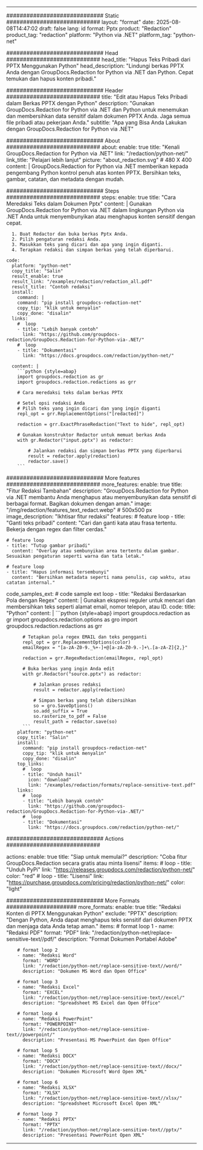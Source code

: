 
---
############################# Static ############################
layout: "format"
date:  2025-08-08T14:47:02
draft: false
lang: id
format: Pptx
product: "Redaction"
product_tag: "redaction"
platform: "Python via .NET"
platform_tag: "python-net"

############################# Head ############################
head_title: "Hapus Teks Pribadi dari PPTX Menggunakan Python"
head_description: "Lindungi berkas PPTX Anda dengan GroupDocs.Redaction for Python via .NET dan Python. Cepat temukan dan hapus konten pribadi."

############################# Header ############################
title: "Edit atau Hapus Teks Pribadi dalam Berkas PPTX dengan Python" 
description: "Gunakan GroupDocs.Redaction for Python via .NET dan Python untuk menemukan dan membersihkan data sensitif dalam dokumen PPTX Anda. Jaga semua file pribadi atau pekerjaan Anda."
subtitle: "Apa yang Bisa Anda Lakukan dengan GroupDocs.Redaction for Python via .NET" 

############################# About ############################
about:
    enable: true
    title: "Kenali GroupDocs.Redaction for Python via .NET"
    link: "/redaction/python-net/"
    link_title: "Pelajari lebih lanjut"
    picture: "about_redaction.svg" # 480 X 400
    content: |
       GroupDocs.Redaction for Python via .NET memberikan kepada pengembang Python kontrol penuh atas konten PPTX. Bersihkan teks, gambar, catatan, dan metadata dengan mudah.

############################# Steps ############################
steps:
    enable: true
    title: "Cara Meredaksi Teks dalam Dokumen Pptx"
    content: |
      Gunakan GroupDocs.Redaction for Python via .NET dalam lingkungan Python via .NET Anda untuk menyembunyikan atau menghapus konten sensitif dengan cepat.
      
      1. Buat Redactor dan buka berkas Pptx Anda.
      2. Pilih pengaturan redaksi Anda.
      3. Masukkan teks yang dicari dan apa yang ingin diganti.
      4. Terapkan redaksi dan simpan berkas yang telah diperbarui.
   
    code:
      platform: "python-net"
      copy_title: "Salin"
      result_enable: true
      result_link: "/examples/redaction/redaction_all.pdf"
      result_title: "Contoh redaksi"
      install:
        command: |
        command: "pip install groupdocs-redaction-net"
        copy_tip: "klik untuk menyalin"
        copy_done: "disalin"
      links:
        #  loop
        - title: "Lebih banyak contoh"
          link: "https://github.com/groupdocs-redaction/GroupDocs.Redaction-for-Python-via-.NET/"
        #  loop
        - title: "Dokumentasi"
          link: "https://docs.groupdocs.com/redaction/python-net/"
          
      content: |
        ```python {style=abap}
        import groupdocs.redaction as gr
        import groupdocs.redaction.redactions as grr

        # Cara meredaksi teks dalam berkas PPTX

        # Setel opsi redaksi Anda
        # Pilih teks yang ingin dicari dan yang ingin diganti
        repl_opt = grr.ReplacementOptions("[redacted]")
                
        redaction = grr.ExactPhraseRedaction("Text to hide", repl_opt)

        # Gunakan konstruktor Redactor untuk memuat berkas Anda
        with gr.Redactor("input.pptx") as redactor:

            # Jalankan redaksi dan simpan berkas PPTX yang diperbarui
            result = redactor.apply(redaction)
            redactor.save()
        ```            


############################# More features ############################
more_features:
  enable: true
  title: "Fitur Redaksi Tambahan"
  description: "GroupDocs.Redaction for Python via .NET membantu Anda menghapus atau menyembunyikan data sensitif di berbagai format. Bagikan dokumen dengan aman."
  image: "/img/redaction/features_text_redact.webp" # 500x500 px
  image_description: "Ikhtisar fitur redaksi"
  features:
    # feature loop
    - title: "Ganti teks pribadi"
      content: "Cari dan ganti kata atau frasa tertentu. Bekerja dengan regex dan filter cerdas."

    # feature loop
    - title: "Tutup gambar pribadi"
      content: "Overlay atau sembunyikan area tertentu dalam gambar. Sesuaikan pengaturan seperti warna dan tata letak."

    # feature loop
    - title: "Hapus informasi tersembunyi"
      content: "Bersihkan metadata seperti nama penulis, cap waktu, atau catatan internal."
      
  code_samples_ext:
    # code sample ext loop
    - title: "Redaksi Berdasarkan Pola dengan Regex"
      content: |
        Gunakan ekspresi reguler untuk mencari dan membersihkan teks seperti alamat email, nomor telepon, atau ID.
      code:
        title: "Python"
        content: |
          ```python {style=abap}
          import groupdocs.redaction as gr
          import groupdocs.redaction.options as gro
          import groupdocs.redaction.redactions as grr

          # Tetapkan pola regex EMAIL dan teks pengganti
          repl_opt = grr.ReplacementOptions(color)
          emailRegex = "[a-zA-Z0-9._%+-]+@[a-zA-Z0-9.-]+\.[a-zA-Z]{2,}"

          redaction = grr.RegexRedaction(emailRegex, repl_opt)

          # Buka berkas yang ingin Anda edit
          with gr.Redactor("source.pptx") as redactor:

              # Jalankan proses redaksi
              result = redactor.apply(redaction)

              # Simpan berkas yang telah dibersihkan
              so = gro.SaveOptions()
              so.add_suffix = True
              so.rasterize_to_pdf = False
              result_path = redactor.save(so)
          ```
        platform: "python-net"
        copy_title: "Salin"
        install:
          command: "pip install groupdocs-redaction-net"
          copy_tip: "klik untuk menyalin"
          copy_done: "disalin"
        top_links:
          #  loop
          - title: "Unduh hasil"
            icon: "download"
            link: "/examples/redaction/formats/replace-sensitive-text.pdf"
        links:
          #  loop
          - title: "Lebih banyak contoh"
            link: "https://github.com/groupdocs-redaction/GroupDocs.Redaction-for-Python-via-.NET/"
          #  loop
          - title: "Dokumentasi"
            link: "https://docs.groupdocs.com/redaction/python-net/"


############################# Actions ############################

actions:
  enable: true
  title: "Siap untuk memulai?"
  description: "Coba fitur GroupDocs.Redaction secara gratis atau minta lisensi"
  items:
    #  loop
    - title: "Unduh PyPi"
      link: "https://releases.groupdocs.com/redaction/python-net/"
      color: "red"
        #  loop
    - title: "Lisensi"
      link: "https://purchase.groupdocs.com/pricing/redaction/python-net/"
      color: "light"


############################# More Formats #####################
more_formats:
    enable: true
    title: "Redaksi Konten di PPTX Menggunakan Python"
    exclude: "PPTX"
    description: "Dengan Python, Anda dapat menghapus teks sensitif dari dokumen PPTX dan menjaga data Anda tetap aman."
    items: 
        # format loop 1
        - name: "Redaksi PDF"
          format: "PDF"
          link: "/redaction/python-net/replace-sensitive-text//pdf/"
          description: "Format Dokumen Portabel Adobe"

        # format loop 2
        - name: "Redaksi Word"
          format: "WORD"
          link: "/redaction/python-net/replace-sensitive-text//word/"
          description: "Dokumen MS Word dan Open Office"
          
        # format loop 3
        - name: "Redaksi Excel"
          format: "EXCEL"
          link: "/redaction/python-net/replace-sensitive-text//excel/"
          description: "Spreadsheet MS Excel dan Open Office"

        # format loop 4
        - name: "Redaksi PowerPoint"
          format: "POWERPOINT"
          link: "/redaction/python-net/replace-sensitive-text//powerpoint/"
          description: "Presentasi MS PowerPoint dan Open Office"

        # format loop 5
        - name: "Redaksi DOCX"
          format: "DOCX"
          link: "/redaction/python-net/replace-sensitive-text//docx/"
          description: "Dokumen Microsoft Word Open XML"
          
        # format loop 6
        - name: "Redaksi XLSX"
          format: "XLSX"
          link: "/redaction/python-net/replace-sensitive-text//xlsx/"
          description: "Spreadsheet Microsoft Excel Open XML"
          
        # format loop 7
        - name: "Redaksi PPTX"
          format: "PPTX"
          link: "/redaction/python-net/replace-sensitive-text//pptx/"
          description: "Presentasi PowerPoint Open XML"


---